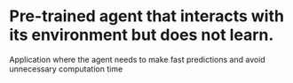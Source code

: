 # Pre-trained agent that interacts with its environment but does not learn.

Application where the agent needs to make fast predictions and avoid unnecessary computation time
